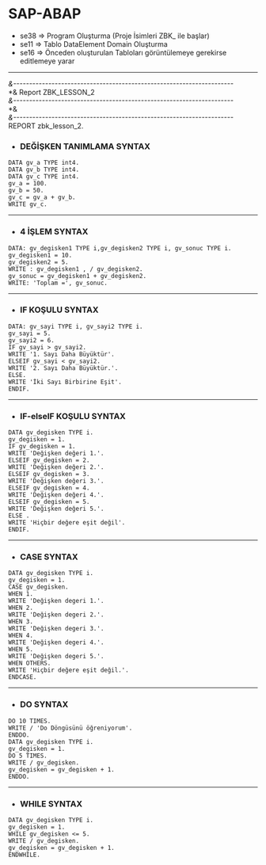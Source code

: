 # SAP-ABAP

+ se38 => Program Oluşturma (Proje İsimleri ZBK_ ile başlar)
+ se11 => Tablo DataElement Domain Oluşturma
+ se16 => Önceden oluşturulan Tabloları görüntülemeye gerekirse editlemeye yarar
---

*&---------------------------------------------------------------------*  
*& Report ZBK_LESSON_2  
*&---------------------------------------------------------------------*  
*&  
*&---------------------------------------------------------------------*  
REPORT zbk_lesson_2.  
  
* ### DEĞİŞKEN TANIMLAMA SYNTAX  
```
DATA gv_a TYPE int4.  
DATA gv_b TYPE int4.  
DATA gv_c TYPE int4.  
gv_a = 100.  
gv_b = 50.  
gv_c = gv_a + gv_b.  
WRITE gv_c.  
  ```
  ---
* ### 4 İŞLEM SYNTAX  
 ```
DATA: gv_degisken1 TYPE i,gv_degisken2 TYPE i, gv_sonuc TYPE i.  
gv_degisken1 = 10.  
gv_degisken2 = 5.  
WRITE : gv_degisken1 , / gv_degisken2.  
gv_sonuc = gv_degisken1 + gv_degisken2.  
WRITE: 'Toplam =', gv_sonuc.  
  ```
  ---
* ### IF KOŞULU SYNTAX  
 ```
DATA: gv_sayi TYPE i, gv_sayi2 TYPE i.  
gv_sayi = 5.  
gv_sayi2 = 6.  
IF gv_sayi > gv_sayi2.  
WRITE '1. Sayı Daha Büyüktür'.  
ELSEIF gv_sayi < gv_sayi2.  
WRITE '2. Sayı Daha Büyüktür.'.  
ELSE.  
WRITE 'İki Sayı Birbirine Eşit'.  
ENDIF.  
  ```
  ---
* ### IF-elseIF KOŞULU SYNTAX  
```
DATA gv_degisken TYPE i.  
gv_degisken = 1.  
IF gv_degisken = 1.  
WRITE 'Değişken değeri 1.'.  
ELSEIF gv_degisken = 2.  
WRITE 'Değişken değeri 2.'.  
ELSEIF gv_degisken = 3.  
WRITE 'Değişken değeri 3.'.  
ELSEIF gv_degisken = 4.  
WRITE 'Değişken değeri 4.'.  
ELSEIF gv_degisken = 5.  
WRITE 'Değişken değeri 5.'.  
ELSE .  
WRITE 'Hiçbir değere eşit değil'.  
ENDIF.  
  ```
  ---
* ### CASE SYNTAX  
```
DATA gv_degisken TYPE i.  
gv_degisken = 1.  
CASE gv_degisken.  
WHEN 1.  
WRITE 'Değişken degeri 1.'.  
WHEN 2.  
WRITE 'Değişken degeri 2.'.  
WHEN 3.  
WRITE 'Değişken degeri 3.'.  
WHEN 4.  
WRITE 'Değişken degeri 4.'.  
WHEN 5.  
WRITE 'Değişken degeri 5.'.  
WHEN OTHERS.  
WRITE 'Hiçbir değere eşit değil.'.  
ENDCASE.  
  ```
  ---
* ### DO SYNTAX  
 ```
DO 10 TIMES.  
WRITE / 'Do Döngüsünü öğreniyorum'.  
ENDDO.  
DATA gv_degisken TYPE i.  
gv_degisken = 1.  
DO 5 TIMES.  
WRITE / gv_degisken.  
gv_degisken = gv_degisken + 1.  
ENDDO.  
 ``` 
 ---
* ### WHILE SYNTAX  
```
DATA gv_degisken TYPE i.  
gv_degisken = 1.  
WHILE gv_degisken <= 5.  
WRITE / gv_degisken.  
gv_degisken = gv_degisken + 1.  
ENDWHILE.
```
